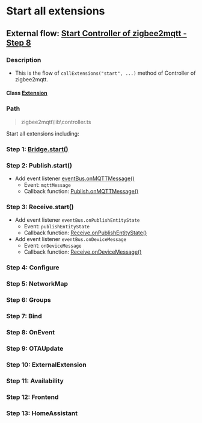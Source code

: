 # Start all extensions 

## External flow: [Start Controller of zigbee2mqtt - Step 8](5_start_controller_of_zigbee2mqtt.md#step-8-start-all-extensions)

### Description
- This is the flow of `callExtensions("start", ...)` method of Controller of zigbee2mqtt.
  
#### Class [Extension]()

### Path
> zigbee2mqtt\lib\controller.ts

Start all extensions including:

### Step 1: [Bridge.start()](5_8_1_bridge.start().md)

### Step 2: Publish.start()
- Add event listener [eventBus.onMQTTMessage()]()
  - Event: `mqttMessage`
  - Callback function: [Publish.onMQTTMessage()]()

### Step 3: Receive.start()
- Add event listener `eventBus.onPublishEntityState`
  - Event: `publishEntityState`
  - Callback function: [Receive.onPublishEntityState()]()
- Add event listener `eventBus.onDeviceMessage`
  - Event: `onDeviceMessage`
  - Callback function: [Receive.onDeviceMessage()]()

### Step 4: Configure

### Step 5: NetworkMap

### Step 6: Groups

### Step 7: Bind

### Step 8: OnEvent

### Step 9: OTAUpdate

### Step 10: ExternalExtension

### Step 11: Availability

### Step 12: Frontend

### Step 13: HomeAssistant




